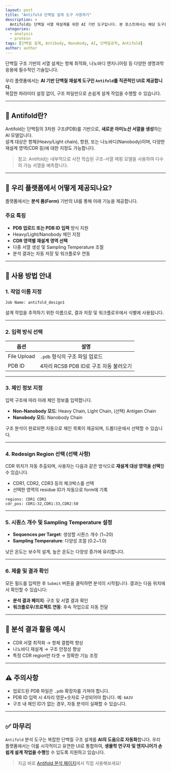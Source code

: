 ```yaml
---
layout: post
title: "Antifold 단백질 설계 도구 사용하기"
description: >
  Antifold는 단백질 서열 재설계를 위한 AI 기반 도구입니다. 본 포스트에서는 해당 도구를 우리 플랫폼의 사용자 친화적인 UI와 함께 어떻게 활용할 수 있는지 소개합니다.
categories:
  - analysis
  - protein
tags: [단백질 설계, Antibody, Nanobody, AI, 단백질공학, Antifold]
author: author
---
```


단백질 구조 기반의 서열 설계는 항체 최적화, 나노바디 엔지니어링 등 다양한 생명과학 응용에 필수적인 기술입니다.

우리 플랫폼에서는 **AI 기반 단백질 재설계 도구인 `Antifold`를 직관적인 UI로 제공합니다.**  
복잡한 파라미터 설정 없이, 구조 파일만으로 손쉽게 설계 작업을 수행할 수 있습니다.

---

## 🔬 Antifold란?

Antifold는 단백질의 3차원 구조(PDB)를 기반으로, **새로운 아미노산 서열을 생성**하는 AI 모델입니다.  
설계 대상은 항체(Heavy/Light chain), 항원, 또는 나노바디(Nanobody)이며, 다양한 재설계 영역(CDR 등)에 대한 지정도 가능합니다.

> 참고: Antifold는 내부적으로 사전 학습된 구조-서열 매핑 모델을 사용하여 다수의 가능 서열을 예측합니다.

---

## 🧪 우리 플랫폼에서 어떻게 제공되나요?

플랫폼에서는 **분석 폼(Form)** 기반의 UI를 통해 아래 기능을 제공합니다.

### 주요 특징
- **PDB 업로드 또는 PDB ID 입력** 방식 지원
- Heavy/Light/Nanobody 체인 지정
- **CDR 영역별 재설계 영역 선택**
- 다중 서열 생성 및 Sampling Temperature 조절
- 분석 결과는 자동 저장 및 워크플로우 연동

---

## 📝 사용 방법 안내

### 1. 작업 이름 지정

```plaintext
Job Name: antifold_design1
````

설계 작업을 추적하기 위한 이름으로, 결과 저장 및 워크플로우에서 식별에 사용됩니다.

---

### 2. 입력 방식 선택

| 옵션          | 설명                          |
| ----------- | --------------------------- |
| File Upload | `.pdb` 형식의 구조 파일 업로드        |
| PDB ID      | 4자리 RCSB PDB ID로 구조 자동 불러오기 |

---

### 3. 체인 정보 지정

입력 구조에 따라 아래 체인 정보를 입력합니다.

* **Non-Nanobody 모드**: Heavy Chain, Light Chain, (선택) Antigen Chain
* **Nanobody 모드**: Nanobody Chain

구조 분석이 완료되면 자동으로 체인 목록이 제공되며, 드롭다운에서 선택할 수 있습니다.

---

### 4. Redesign Region 선택 (선택 사항)

CDR 위치가 자동 추출되며, 사용자는 다음과 같은 방식으로 **재설계 대상 영역을 선택**할 수 있습니다.

* CDR1, CDR2, CDR3 등의 체크박스를 선택
* 선택한 영역의 residue ID가 자동으로 form에 기록

```plaintext
regions: CDR1 CDR2
cdr_pos: CDR1:32,CDR1:33,CDR2:50
```

---

### 5. 시퀀스 개수 및 Sampling Temperature 설정

* **Sequences per Target**: 생성할 시퀀스 개수 (1\~20)
* **Sampling Temperature**: 다양성 조절 (0.2\~1.0)

낮은 온도는 보수적 설계, 높은 온도는 다양성 증가에 유리합니다.

---

### 6. 제출 및 결과 확인

모든 필드를 입력한 후 `Submit` 버튼을 클릭하면 분석이 시작됩니다.
결과는 다음 위치에서 확인할 수 있습니다:

* **분석 결과 페이지**: 구조 및 서열 결과 확인
* **워크플로우/프로젝트 연동**: 후속 작업으로 자동 전달

---

## 🧬 분석 결과 활용 예시

* CDR 서열 최적화 → 항체 결합력 향상
* 나노바디 재설계 → 구조 안정성 향상
* 특정 CDR region만 타겟 → 정확한 기능 조정

---

## ⚠️ 주의사항

* 업로드된 PDB 파일은 `.pdb` 확장자를 가져야 합니다.
* PDB ID 입력 시 4자리 영문+숫자로 구성되어야 합니다. 예: `6A3V`
* 구조 내 체인 ID가 없는 경우, 자동 분석이 실패할 수 있습니다.

---

## ✅ 마무리

`Antifold` 분석 도구는 복잡한 단백질 구조 설계를 **AI의 도움으로 자동화**합니다.
우리 플랫폼에서는 이를 시각적이고 유연한 UI로 통합하여, **생물학 연구자 및 엔지니어가 손쉽게 설계 작업을 수행**할 수 있도록 지원하고 있습니다.

> 지금 바로 [Antifold 분석 페이지](https://scv.bio/Analysis/antifold)에서 직접 사용해보세요!

```
